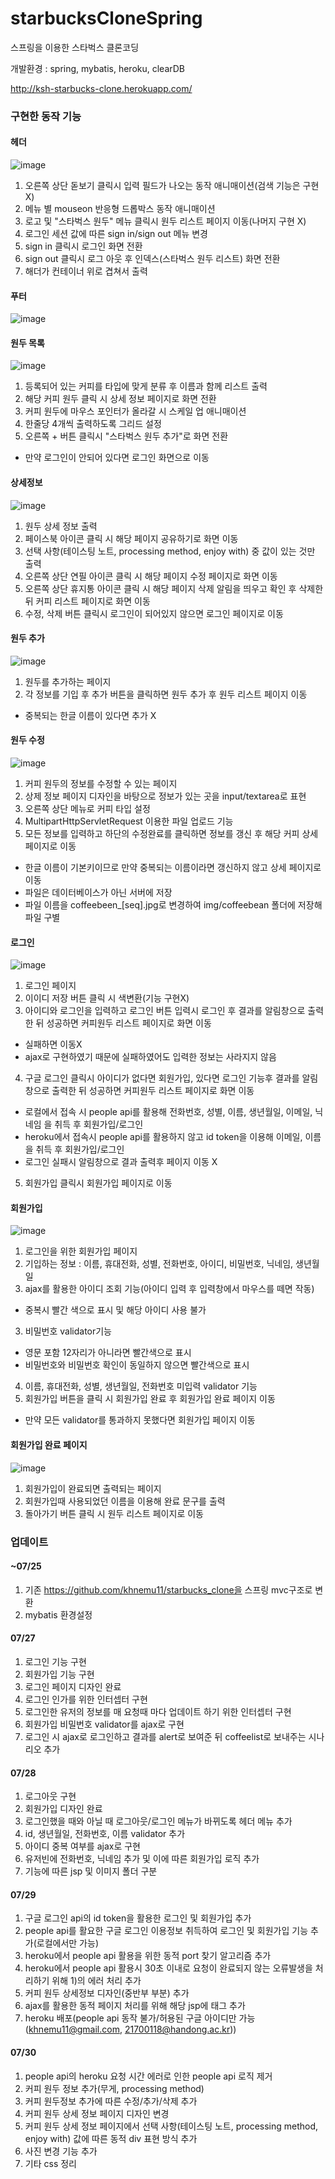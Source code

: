 # starbucksCloneSpring
스프링을 이용한 스타벅스 클론코딩

개발환경 : spring, mybatis, heroku, clearDB

http://ksh-starbucks-clone.herokuapp.com/

### 구현한 동작 기능

#### 헤더


![image](https://user-images.githubusercontent.com/37679352/181906463-240d4a5d-c962-441b-aa7f-378249819a02.png)


1) 오른쪽 상단 돋보기 클릭시 입력 필드가 나오는 동작 애니매이션(검색 기능은 구현X)
2) 메뉴 별 mouseon 반응형 드롭박스 동작 애니매이션
3) 로고 및 "스타벅스 원두" 메뉴 클릭시 원두 리스트 페이지 이동(나머지 구현 X)
4) 로그인 세션 값에 따른 sign in/sign out 메뉴 변경
5) sign in 클릭시 로그인 화면 전환
6) sign out 클릭시 로그 아웃 후 인덱스(스타벅스 원두 리스트) 화면 전환
7) 해더가 컨테이너 위로 겹쳐서 출력


#### 푸터

![image](https://user-images.githubusercontent.com/37679352/181908760-c2a5d5e9-c599-4a82-b4e6-4d8bcb6756a6.png)



#### 원두 목록

![image](https://user-images.githubusercontent.com/37679352/181906689-a43e4d71-f28a-477e-979a-8e3f41a4cbba.png)

1) 등록되어 있는 커피를 타입에 맞게 분류 후 이름과 함께 리스트 출력
2) 해당 커피 원두 클릭 시 상세 정보 페이지로 화면 전환
3) 커피 원두에 마우스 포인터가 올라갈 시 스케일 업 애니매이션
4) 한줄당 4개씩 출력하도록 그리드 설정
5) 오른쪽 + 버튼 클릭시 "스타벅스 원두 추가"로 화면 전환
- 만약 로그인이 안되어 있다면 로그인 화면으로 이동

#### 상세정보
![image](https://user-images.githubusercontent.com/37679352/181907653-17a6d600-6533-4359-9586-a23c0899d504.png)


1) 원두 상세 정보 출력
2) 페이스북 아이콘 클릭 시 해당 페이지 공유하기로 화면 이동
3) 선택 사항(테이스팅 노트, processing method, enjoy with) 중 값이 있는 것만 출력
4) 오른쪽 상단 연필 아이콘 클릭 시 해당 페이지 수정 페이지로 화면 이동
5) 오른쪽 상단 휴지통 아이콘 클릭 시 해당 페이지 삭제 알림을 띄우고 확인 후 삭제한 뒤 커피 리스트 페이지로 화면 이동
6) 수정, 삭제 버튼 클릭시 로그인이 되어있지 않으면 로그인 페이지로 이동

#### 원두 추가
![image](https://user-images.githubusercontent.com/37679352/181908688-f94ca89d-690f-4b9a-8553-7a0e1910409a.png)

1) 원두를 추가하는 페이지
2) 각 정보를 기입 후 추가 버튼을 클릭하면 원두 추가 후 원두 리스트 페이지 이동
  - 중복되는 한글 이름이 있다면 추가 X


#### 원두 수정

![image](https://user-images.githubusercontent.com/37679352/181907444-2bdaf3de-6440-48b7-9f80-290ac348c655.png)


1) 커피 원두의 정보를 수정할 수 있는 페이지
2) 상제 정보 페이지 디자인을 바탕으로 정보가 있는 곳을 input/textarea로 표현
3) 오른쪽 상단 메뉴로 커피 타입 설정
4) MultipartHttpServletRequest 이용한 파일 업로드 기능
5) 모든 정보를 입력하고 하단의 수정완료를 클릭하면 정보를 갱신 후 해당 커피 상세 페이지로 이동
  - 한글 이름이 기본키이므로 만약 중복되는 이름이라면 갱신하지 않고 상세 페이지로 이동
  - 파일은 데이터베이스가 아닌 서버에 저장 
  - 파일 이름을 coffeebeen_[seq].jpg로 변경하여 img/coffeebean 폴더에 저장해 파일 구별
  
  
#### 로그인

![image](https://user-images.githubusercontent.com/37679352/181907990-ec1941cf-096c-4c39-8f50-202591f35983.png)


1) 로그인 페이지
2) 이이디 저장 버튼 클릭 시 색변환(기능 구현X)
3) 아이디와 로그인을 입력하고 로그인 버튼 입력시 로그인 후 결과를 알림창으로 출력한 뒤 성공하면 커피원두 리스트 페이지로 화면 이동
  - 실패하면 이동X
  - ajax로 구현하였기 때문에 실패하였어도 입력한 정보는 사라지지 않음
4) 구글 로그인 클릭시 아이디가 없다면 회원가입, 있다면 로그인 기능후 결과를 알림창으로 출력한 뒤 성공하면 커피원두 리스트 페이지로 화면 이동
  - 로컬에서 접속 시 people api를 활용해 전화번호, 성별, 이름, 생년월일, 이메일, 닉네임 을 취득 후 회원가입/로그인
  - heroku에서 접속시 people api를 활용하지 않고 id token을 이용해 이메일, 이름을 취득 후 회원가입/로그인
  - 로그인 실패시 알림창으로 결과 출력후 페이지 이동 X
5) 회원가입 클릭시 회원가입 페이지로 이동

#### 회원가입

![image](https://user-images.githubusercontent.com/37679352/181908209-020afdc7-6bb2-4033-a1a5-66575e436fa2.png)


1) 로그인을 위한 회원가입 페이지
2) 기입하는 정보 : 이름, 휴대전화, 성별, 전화번호, 아이디, 비밀번호, 닉네임, 생년월일
3) ajax를 활용한 아이디 조회 기능(아이디 입력 후 입력창에서 마우스를 떼면 작동)
  - 중복시 빨간 색으로 표시 및 해당 아이디 사용 불가
3) 비밀번호 validator기능
  - 영문 포함 12자리가 아니라면 빨간색으로 표시
  - 비밀번호와 비밀번호 확인이 동일하지 않으면 빨간색으로 표시
4) 이름, 휴대전화, 성별, 생년월일, 전화번호 미입력 validator 기능
5) 회원가입 버튼을 클릭 시 회원가입 완료 후 회원가입 완료 페이지 이동
  - 만약 모든 validator를 통과하지 못했다면 회원가입 페이지 이동 
  
 #### 회원가입 완료 페이지
 
  ![image](https://user-images.githubusercontent.com/37679352/181908446-a7f8a03c-7a79-4c26-b68d-890515e105a7.png)
  
  1) 회원가입이 완료되면 출력되는 페이지
  2) 회원가입때 사용되었던 이름을 이용해 완료 문구를 출력
  3) 돌아가기 버튼 클릭 시 원두 리스트 페이지로 이동
  

### 업데이트

#### ~07/25

1) 기존 https://github.com/khnemu11/starbucks_clone을 스프링 mvc구조로 변환
2) mybatis 환경설정

#### 07/27

1) 로그인 기능 구현
2) 회원가입 기능 구현
3) 로그인 페이지 디자인 완료
4) 로그인 인가를 위한 인터셉터 구현
5) 로그인한 유저의 정보를 매 요청때 마다 업데이트 하기 위한 인터셉터 구현
6) 회원가입 비밀번호 validator를 ajax로 구현
7) 로그인 시 ajax로 로그인하고 결과를 alert로 보여준 뒤 coffeelist로 보내주는 시나리오 추가

#### 07/28

1) 로그아웃 구현
2) 회원가입 디자인 완료
3) 로그인했을 때와 아닐 때 로그아웃/로그인 메뉴가 바뀌도록 헤더 메뉴 추가
4) id, 생년월일, 전화번호, 이름 validator 추가
5) 아이디 중복 여부를 ajax로 구현
5) 유저빈에 전화번호, 닉네임 추가 및 이에 따른 회원가입 로직 추가
6) 기능에 따른 jsp 및 이미지 폴더 구분

#### 07/29

1) 구글 로그인 api의 id token을 활용한 로그인 및 회원가입 추가
2) people api를 활요한 구글 로그인 이용정보 취득하여 로그인 및 회원가입 기능 추가(로컬에서만 가능)
3) heroku에서 people api 활용을 위한 동적 port 찾기 알고리즘 추가
4) heroku에서 people api 활용시 30초 이내로 요청이 완료되지 않는 오류발생을 처리하기 위해 1)의 에러 처리 추가
5) 커피 원두 상세정보 디자인(중반부 부분) 추가
6) ajax를 활용한 동적 페이지 처리를 위해 해당 jsp에 <meta http-equiv="Content-Security-Policy" content="upgrade-insecure-requests"> 태그 추가
7) heroku 배포(people api 동작 불가/허용된 구글 아이디만 가능(khnemu11@gmail.com, 21700118@handong.ac.kr))

#### 07/30

1) people api의 heroku 요청 시간 에러로 인한 people api 로직 제거
2) 커피 원두 정보 추가(무게, processing method)
3) 커피 원두정보 추가에 따른 수정/추가/삭제 추가
4) 커피 원두 상세 정보 페이지 디자인 변경
5) 커피 원두 상세 정보 페이지에서 선택 사항(테이스팅 노트, processing method, enjoy with) 값에 따른 동적 div 표현 방식 추가
6) 사진 변경 기능 추가
7) 기타 css 정리 
